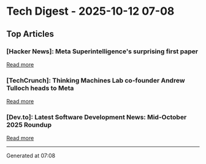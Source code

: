 # Tech Digest - 2025-10-12 07-08

## Top Articles

### [Hacker News]: Meta Superintelligence's surprising first paper
[Read more](https://paddedinputs.substack.com/p/meta-superintelligences-surprising)

### [TechCrunch]: Thinking Machines Lab co-founder Andrew Tulloch heads to Meta
[Read more](https://techcrunch.com/2025/10/11/thinking-machines-lab-co-founder-andrew-tulloch-heads-to-meta/)

### [Dev.to]: Latest Software Development News: Mid-October 2025 Roundup
[Read more](https://dev.to/om_shree_0709/latest-software-development-news-mid-october-2025-roundup-md3)


---
Generated at 07:08

